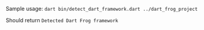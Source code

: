 Sample usage:
`dart bin/detect_dart_framework.dart ../dart_frog_project`

Should return 
`Detected Dart Frog framework`